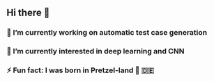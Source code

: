 ## Hi there 👋

### 🔭 I’m currently working on automatic test case generation
### 🌱 I’m currently interested in deep learning and CNN
### ⚡ Fun fact: I was born in Pretzel-land 🥨 🇩🇪

<!--
**davidlnk/davidlnk** is a ✨ _special_ ✨ repository because its `README.md` (this file) appears on your GitHub profile.

Here are some ideas to get you started:

- 🔭 I’m currently working on ...
- 🌱 I’m currently learning ...
- 👯 I’m looking to collaborate on ...
- 🤔 I’m looking for help with ...
- 💬 Ask me about ...
- 📫 How to reach me: ...
- 😄 Pronouns: ...
- ⚡ Fun fact: ...
-->
